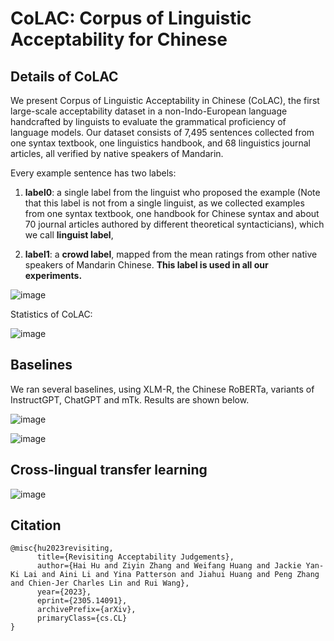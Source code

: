 # CoLAC: Corpus of Linguistic Acceptability for Chinese

## Details of CoLAC

We present Corpus of Linguistic Acceptability in Chinese (CoLAC), the first large-scale  acceptability dataset in a non-Indo-European language handcrafted by linguists to evaluate the grammatical proficiency of language models. Our dataset consists of 7,495 sentences collected from one syntax textbook, one linguistics handbook, and 68 linguistics journal articles, all verified by native speakers of Mandarin. 

Every example sentence has two labels:

1) **label0**: a single label from the linguist who proposed the example (Note that this label is not from a single linguist, as we collected examples from one syntax textbook, one handbook for Chinese syntax and about 70 journal articles authored by different theoretical syntacticians), which we call **linguist label**,

2) **label1**: a **crowd label**, mapped from the mean ratings from other native speakers of Mandarin Chinese. **This label is used in all our experiments.**

![image](https://github.com/huhailinguist/CoLAC/assets/29844482/42b52008-d677-443e-870f-c1c8ea9904f2)

Statistics of CoLAC:

![image](https://github.com/huhailinguist/CoLAC/assets/29844482/008cfe43-8405-477b-af55-6a385b1fb503)

## Baselines

We ran several baselines, using XLM-R, the Chinese RoBERTa, variants of InstructGPT, ChatGPT and mTk. Results are shown below.

![image](https://github.com/huhailinguist/CoLAC/assets/29844482/a95c6b0b-8d20-43e7-b85e-d704d76bb86f)

![image](https://github.com/huhailinguist/CoLAC/assets/29844482/24827ef1-cb48-42b0-a338-0c24b25b8d64)

## Cross-lingual transfer learning

![image](https://github.com/huhailinguist/CoLAC/assets/29844482/472bdf6c-96a5-4520-8b2f-40c89c90c8d7)



## Citation

```
@misc{hu2023revisiting,
      title={Revisiting Acceptability Judgements}, 
      author={Hai Hu and Ziyin Zhang and Weifang Huang and Jackie Yan-Ki Lai and Aini Li and Yina Patterson and Jiahui Huang and Peng Zhang and Chien-Jer Charles Lin and Rui Wang},
      year={2023},
      eprint={2305.14091},
      archivePrefix={arXiv},
      primaryClass={cs.CL}
}
```
